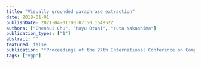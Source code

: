 ```yaml
---
title: "Visually grounded paraphrase extraction"
date: 2018-01-01
publishDate: 2021-04-01T00:07:50.154852Z
authors: ["Chenhui Chu", "Mayu Otani", "Yuta Nakashima"]
publication_types: ["1"]
abstract: ""
featured: false
publication: "*Proceedings of the 27th International Conference on Computational Linguistics*"
tags: ["vgp"]
---
```



